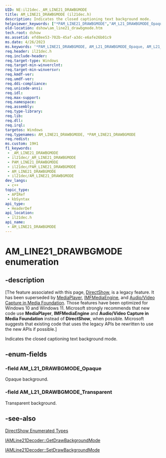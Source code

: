 ```yaml
---
UID: NE:il21dec._AM_LINE21_DRAWBGMODE
title: AM_LINE21_DRAWBGMODE (il21dec.h)
description: Indicates the closed captioning text background mode.
helpviewer_keywords: ["*PAM_LINE21_DRAWBGMODE","AM_L21_DRAWBGMODE_Opaque","AM_L21_DRAWBGMODE_Transparent","AM_LINE21_DRAWBGMODE","AM_LINE21_DRAWBGMODE","AM_LINE21_DRAWBGMODE enumeration [DirectShow]","AM_LINE21_DRAWBGMODEEnumeration","PAM_LINE21_DRAWBGMODE","PAM_LINE21_DRAWBGMODE enumeration pointer [DirectShow]","dshow.am_line21_drawbgmode","il21dec/AM_L21_DRAWBGMODE_Opaque","il21dec/AM_L21_DRAWBGMODE_Transparent","il21dec/AM_LINE21_DRAWBGMODE","il21dec/PAM_LINE21_DRAWBGMODE"]
old-location: dshow\am_line21_drawbgmode.htm
tech.root: dshow
ms.assetid: efd8ee53-702b-45af-a3dc-e6afe26b01c9
ms.date: 4/26/2023
ms.keywords: '*PAM_LINE21_DRAWBGMODE, AM_L21_DRAWBGMODE_Opaque, AM_L21_DRAWBGMODE_Transparent, AM_LINE21_DRAWBGMODE, AM_LINE21_DRAWBGMODE , AM_LINE21_DRAWBGMODE enumeration [DirectShow], AM_LINE21_DRAWBGMODEEnumeration, PAM_LINE21_DRAWBGMODE, PAM_LINE21_DRAWBGMODE enumeration pointer [DirectShow], dshow.am_line21_drawbgmode, il21dec/AM_L21_DRAWBGMODE_Opaque, il21dec/AM_L21_DRAWBGMODE_Transparent, il21dec/AM_LINE21_DRAWBGMODE, il21dec/PAM_LINE21_DRAWBGMODE'
req.header: il21dec.h
req.include-header: 
req.target-type: Windows
req.target-min-winverclnt: 
req.target-min-winversvr: 
req.kmdf-ver: 
req.umdf-ver: 
req.ddi-compliance: 
req.unicode-ansi: 
req.idl: 
req.max-support: 
req.namespace: 
req.assembly: 
req.type-library: 
req.lib: 
req.dll: 
req.irql: 
targetos: Windows
req.typenames: AM_LINE21_DRAWBGMODE, *PAM_LINE21_DRAWBGMODE
req.redist: 
ms.custom: 19H1
f1_keywords:
 - _AM_LINE21_DRAWBGMODE
 - il21dec/_AM_LINE21_DRAWBGMODE
 - PAM_LINE21_DRAWBGMODE
 - il21dec/PAM_LINE21_DRAWBGMODE
 - AM_LINE21_DRAWBGMODE
 - il21dec/AM_LINE21_DRAWBGMODE
dev_langs:
 - c++
topic_type:
 - APIRef
 - kbSyntax
api_type:
 - HeaderDef
api_location:
 - il21dec.h
api_name:
 - AM_LINE21_DRAWBGMODE
---
```


# AM_LINE21_DRAWBGMODE enumeration


## -description

\[The feature associated with this page, [DirectShow](/windows/win32/directshow/directshow), is a legacy feature. It has been superseded by [MediaPlayer](/uwp/api/Windows.Media.Playback.MediaPlayer), [IMFMediaEngine](/windows/win32/api/mfmediaengine/nn-mfmediaengine-imfmediaengine), and [Audio/Video Capture in Media Foundation](/windows/win32/medfound/audio-video-capture-in-media-foundation). Those features have been optimized for Windows 10 and Windows 11. Microsoft strongly recommends that new code use **MediaPlayer**, **IMFMediaEngine** and **Audio/Video Capture in Media Foundation** instead of **DirectShow**, when possible. Microsoft suggests that existing code that uses the legacy APIs be rewritten to use the new APIs if possible.\]

Indicates the closed captioning text background mode.

## -enum-fields

### -field AM_L21_DRAWBGMODE_Opaque

Opaque background.

### -field AM_L21_DRAWBGMODE_Transparent

Transparent background.

## -see-also

<a href="/windows/desktop/DirectShow/directshow-enumerated-types">DirectShow Enumerated Types</a>



<a href="/windows/desktop/api/il21dec/nf-il21dec-iamline21decoder-getdrawbackgroundmode">IAMLine21Decoder::GetDrawBackgroundMode</a>



<a href="/windows/desktop/api/il21dec/nf-il21dec-iamline21decoder-setdrawbackgroundmode">IAMLine21Decoder::SetDrawBackgroundMode</a>